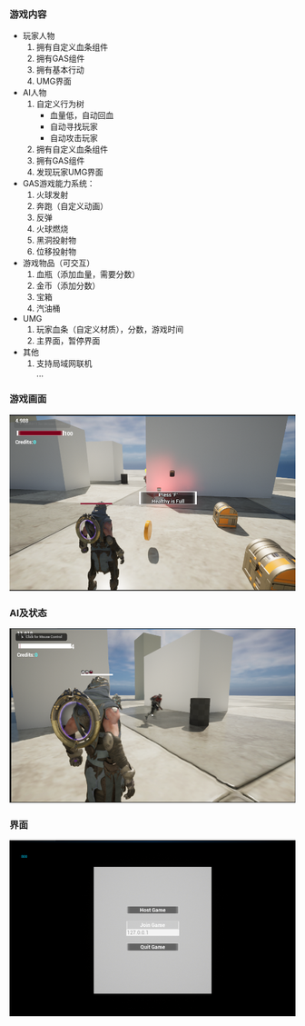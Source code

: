 ### 游戏内容

- 玩家人物
    1. 拥有自定义血条组件
    2. 拥有GAS组件
    3. 拥有基本行动
    4. UMG界面
- AI人物
    1. 自定义行为树
       - 血量低，自动回血 
       - 自动寻找玩家
       - 自动攻击玩家
    2. 拥有自定义血条组件
    3. 拥有GAS组件
    4. 发现玩家UMG界面
- GAS游戏能力系统：
    1. 火球发射
    2. 奔跑（自定义动画）
    3. 反弹
    4. 火球燃烧
    5. 黑洞投射物
    6. 位移投射物
- 游戏物品（可交互）
    1. 血瓶（添加血量，需要分数）
    2. 金币（添加分数）
    3. 宝箱
    4. 汽油桶
- UMG
    1. 玩家血条（自定义材质），分数，游戏时间
    2. 主界面，暂停界面
- 其他
    1. 支持局域网联机  
    ...
### 游戏画面
![image](./Image/Game1.png)

### AI及状态
![image](./Image/Game2.png)

### 界面
![image](./Image/Game3.png)
